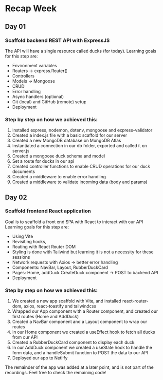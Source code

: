 # Recap Week

## Day 01

### Scaffold backend REST API with ExpressJS

The API will have a single resource called ducks (for today).
Learning goals for this step are:

- Environment variables
- Routers → express.Router()
- Controllers
- Models → Mongoose
- CRUD
- Error handling
- Async handlers (optional)
- Git (local) and GitHub (remote) setup
- Deployment

### Step by step on how we achieved this:

1. Installed express, nodemon, dotenv, mongoose and express-validator
2. Created a index.js file with a basic scaffold for our server
3. Created a new MongoDB database on MongoDB Atlas
4. Instantiated a connection in our db folder, exported and called it on server.js
5. Created a mongoose duck schema and model
6. Set a route for ducks in our api
7. Created controller functions to enable CRUD operations for our duck documents
8. Created a middleware to enable error handling
9. Created a middleware to validate incoming data (body and params)

## Day 02

### Scaffold frontend React application

Goal is to scaffold a front end SPA with React to interact with our API
Learning goals for this step are:

- Using Vite
- Revisiting hooks,
- Routing with React Router DOM
- Styling is done with Tailwind but learning it is not a necessity for these sessions
- Network requests with Axios → better error handling
- Components: NavBar, Layout, RubberDuckCard
- Pages: Home, addDuck CreateDuck component → POST to backend API
- Deployment

### Step by step on how we achieved this:

1. We created a new app scaffold with Vite, and installed react-router-dom, axios, react-toastify and tailwindcss
2. Wrapped our App component with a Router component, and created our first routes (Home and AddDuck)
3. Created a NavBar component and a Layout component to wrap our routes
4. In our Home component we created a useEffect hook to fetch all ducks from our API
5. Created a RubberDuckCard component to display each duck
6. In our AddDuck component we created a useState hook to handle the form data, and a handleSubmit function to POST the data to our API
7. Deployed our app to Netlify

The remainder of the app was added at a later point, and is not part of the recordings. Feel free to check the remaining code!
